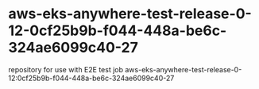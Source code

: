 # aws-eks-anywhere-test-release-0-12-0cf25b9b-f044-448a-be6c-324ae6099c40-27
repository for use with E2E test job aws-eks-anywhere-test-release-0-12:0cf25b9b-f044-448a-be6c-324ae6099c40-27
